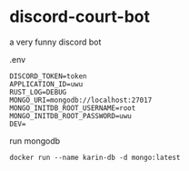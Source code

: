 # discord-court-bot
a very funny discord bot


.env
```
DISCORD_TOKEN=token
APPLICATION_ID=uwu
RUST_LOG=DEBUG
MONGO_URI=mongodb://localhost:27017
MONGO_INITDB_ROOT_USERNAME=root
MONGO_INITDB_ROOT_PASSWORD=uwu
DEV=
```

run mongodb
```shell
docker run --name karin-db -d mongo:latest
```